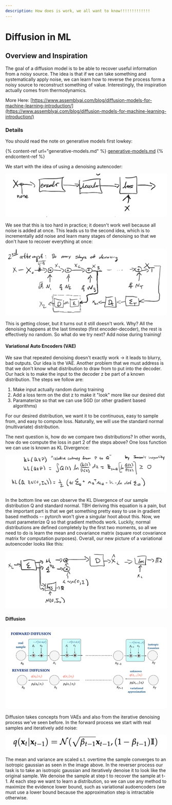 ```yaml
---
description: How does is work, we all want to know!!!!!!!!!!!!!
---
```


# Diffusion in ML

## Overview and Inspiration

The goal of a diffusion model is to be able to recover useful information from a noisy source. The idea is that if we can take something and systematically apply noise, we can learn how to reverse the process form a noisy source to reconstruct something of value. Interestingly, the inspiration actually comes from thermodynamics.

More Here: [https://www.assemblyai.com/blog/diffusion-models-for-machine-learning-introduction/](https://www.assemblyai.com/blog/diffusion-models-for-machine-learning-introduction/)

### Details

You should read the note on generative models first lowkey:

{% content-ref url="generative-models.md" %}
[generative-models.md](generative-models.md)
{% endcontent-ref %}

We start with the idea of using a denoising autencoder:

![](<../.gitbook/assets/image (6).png>)

We see that this is too hard in practice; it doesn't work well because all noise is added at once. This leads us to the second idea, which is to incrementally add noise and learn many stages of denoising so that we don't have to recover everything at once:

![](<../.gitbook/assets/image (5) (1).png>)

This is getting closer, but it turns out it still doesn't work. Why? All the denoising happens at the last timestep (first encoder-decoder), the rest is effectively no random. So what do we try next? Add noise during training!&#x20;

#### Variational Auto Encoders (VAE)

We saw that repeated denoising doesn't exactly work -> it leads to blurry, bad outputs. Our idea is the VAE. Another problem that we must address is that we don't know what distribution to draw from to put into the decoder. Our hack is to make the input to the decoder z be part of a known distribution. The steps we follow are:

1. Make input actually random during training
2. Add a loss term on the dist z to make it "look" more like our desired dist
3. Paramaterize so that we can use SGD (or other gradient based algorithms)

For our desired distribution, we want it to be continuous, easy to sample from, and easy to compute loss. Naturally, we will use the standard normal (multivariate) distribution.

The next question is, how do we compare two distributions? In other words, how do we compute the loss in part 2 of the steps above? One loss function we can use is known as KL Divergence:

![](<../.gitbook/assets/image (2).png>)

In the bottom line we can observe the KL Divergence of our sample distribution Q and standard normal. TBH deriving this equation is a pain, but the important part is that we get something pretty easy to use in gradient based methods -- pytorch won't give a singular hoot about this. Now, we must parameterize Q so that gradient methods work. Luckily, normal distributions are defined completely by the first two moments, so all we need to do is learn the mean and covariance matrix (square root covariance matrix for computation purposes). Overall, our new picture of a variational autoencoder looks like this:

![](<../.gitbook/assets/image (4) (1).png>)

#### Diffusion

![](<../.gitbook/assets/image (2) (2).png>)

Diffusion takes concepts from VAEs and also from the iterative denoising process we've seen before.  In the forward process we start with real samples and iteratively add noise:

![](<../.gitbook/assets/image (3).png>)

The mean and variance are scaled s.t. overtime the sample converges to an isotropic gaussian as seen in the image above. In the reverser process our task is to take an isotropic gaussian and iteratively denoise it to look like the original sample. We denoise the sample at step t to recover the sample at t-1. At each step we want to learn a distribution, so we can use any method to maximize the evidence lower bound, such as variational audoencoders (we must use a lower bound because the approximation step is intractable otherwise.

